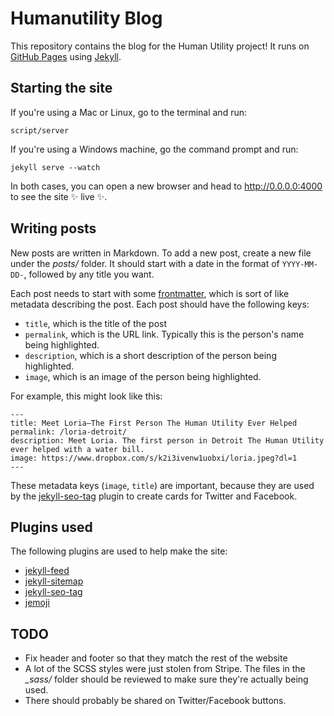 # Humanutility Blog

This repository contains the blog for the Human Utility project! It runs on [GitHub Pages](https://pages.github.com/) using [Jekyll](https://jekyllrb.com/).

## Starting the site

If you're using a Mac or Linux, go to the terminal and run:

```
script/server
```

If you're using a Windows machine, go the command prompt and run:

```
jekyll serve --watch
```

In both cases, you can open a new browser and head to http://0.0.0.0:4000 to see the site :sparkles: live :sparkles:.

## Writing posts

New posts are written in Markdown. To add a new post, create a new file under the _posts/_ folder. It should start with a date in the format of `YYYY-MM-DD-`, followed by any title you want.

Each post needs to start with some [frontmatter](https://jekyllrb.com/docs/frontmatter/), which is sort of like metadata describing the post. Each post should have the following keys:

* `title`, which is the title of the post
* `permalink`, which is the URL link. Typically this is the person's name being highlighted.
* `description`, which is a short description of the person being highlighted.
* `image`, which is an image of the person being highlighted.

For example, this might look like this:

```
---
title: Meet Loria—The First Person The Human Utility Ever Helped
permalink: /loria-detroit/
description: Meet Loria. The first person in Detroit The Human Utility ever helped with a water bill.
image: https://www.dropbox.com/s/k2i3ivenw1uobxi/loria.jpeg?dl=1
---
```

These metadata keys (`image`, `title`) are important, because they are used by the [jekyll-seo-tag](https://github.com/jekyll/jekyll-seo-tag) plugin to create cards for Twitter and Facebook.

## Plugins used

The following plugins are used to help make the site:

- [jekyll-feed](https://github.com/jekyll/jekyll-feed)
- [jekyll-sitemap](https://github.com/jekyll/jekyll-sitemap)
- [jekyll-seo-tag](https://github.com/jekyll/jekyll-seo-tag)
- [jemoji](https://github.com/jekyll/jemoji)

## TODO

* Fix header and footer so that they match the rest of the website
* A lot of the SCSS styles were just stolen from Stripe. The files in the *_sass/* folder should be reviewed to make sure they're actually being used.
* There should probably be shared on Twitter/Facebook buttons.
